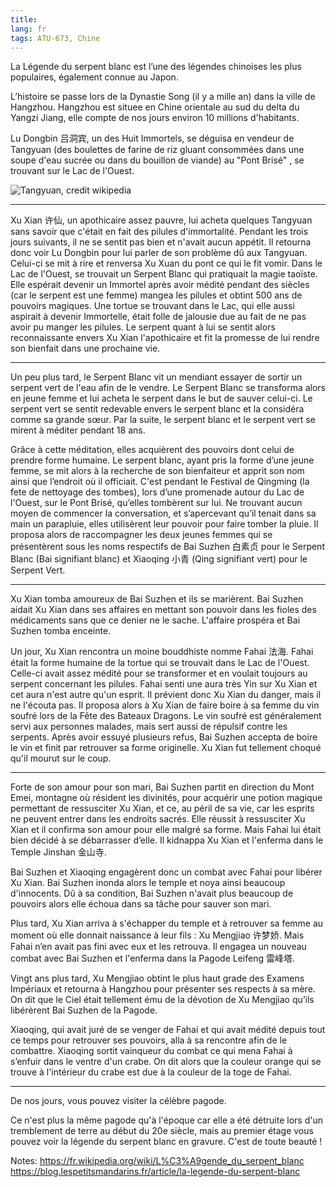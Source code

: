```yaml
---
title: 
lang: fr
tags: ATU-673, Chine
---
```


La Légende du serpent blanc est l’une des légendes chinoises les plus populaires, également connue au Japon.

L’histoire se passe lors de la Dynastie Song (il y a mille an) dans la ville de Hangzhou.
Hangzhou est situee en Chine orientale au sud du delta du Yangzi Jiang, elle compte de nos jours environ 10 millions d'habitants.

Lu Dongbin 吕洞宾, un des Huit Immortels, se déguisa en vendeur de Tangyuan (des boulettes de farine de riz gluant consommées dans une soupe d'eau sucrée ou dans du bouillon de viande) 
au "Pont Brisé" , se trouvant sur le Lac de l'Ouest. 

![Tangyuan, credit wikipedia](https://upload.wikimedia.org/wikipedia/commons/thumb/3/34/Pumpkin_tangyuan_%28%E6%B1%A4%E5%9C%86%29_with_red_bean_baste_and_black_sesame_fillings.jpg/420px-Pumpkin_tangyuan_%28%E6%B1%A4%E5%9C%86%29_with_red_bean_baste_and_black_sesame_fillings.jpg)

---

Xu Xian 许仙, un apothicaire assez pauvre, lui acheta quelques Tangyuan sans savoir que c'était en fait des pilules d'immortalité. 
Pendant les trois jours suivants, il ne se sentit pas bien et n'avait aucun appétit. 
Il retourna donc voir Lu Dongbin pour lui parler de son problème dû aux Tangyuan. Celui-ci se mit à rire et renversa Xu Xuan du pont ce qui le fit vomir.
Dans le Lac de l'Ouest, se trouvait un Serpent Blanc qui pratiquait la magie taoïste. 
Elle espérait devenir un Immortel après avoir médité pendant des siècles (car le serpent est une femme) mangea les pilules et obtint 500 ans de pouvoirs magiques. 
Une tortue se trouvant dans le Lac, qui elle aussi aspirait à devenir Immortelle, était folle de jalousie due au fait de ne pas avoir pu manger les pilules. 
Le serpent quant à lui se sentit alors reconnaissante envers Xu Xian l'apothicaire et fit la promesse de lui rendre son bienfait dans une prochaine vie. 

---

Un peu plus tard, le Serpent Blanc vit un mendiant essayer de sortir un serpent vert de l'eau afin de le vendre. 
Le Serpent Blanc se transforma alors en jeune femme et lui acheta le serpent dans le but de sauver celui-ci. 
Le serpent vert se sentit redevable envers le serpent blanc et la considéra comme sa grande sœur.
Par la suite, le serpent blanc et le serpent vert se mirent à méditer pendant 18 ans. 

Grâce à cette méditation, elles acquièrent des pouvoirs dont celui de prendre forme humaine.
Le serpent blanc, ayant pris la forme d’une jeune femme, se mit alors à la recherche de son bienfaiteur et apprit son nom ainsi que l’endroit où il officiait.
C'est pendant le Festival de Qingming (la fete de nettoyage des tombes), lors d’une promenade autour du Lac de l'Ouest, sur le Pont Brisé, qu’elles tombèrent sur lui. 
Ne trouvant aucun moyen de commencer la conversation, et s’apercevant qu’il tenait dans sa main un parapluie, elles utilisèrent leur pouvoir pour faire tomber la pluie.
Il proposa alors de raccompagner les deux jeunes femmes qui se présentèrent sous les noms respectifs de Bai Suzhen 白素贞 pour le Serpent Blanc (Bai signifiant blanc) 
et Xiaoqing 小青 (Qing signifiant vert) pour le Serpent Vert.

---

Xu Xian tomba amoureux de Bai Suzhen et ils se marièrent. 
Bai Suzhen aidait Xu Xian dans ses affaires en mettant son pouvoir dans les fioles des médicaments sans que ce denier ne le sache. 
L'affaire prospéra et Bai Suzhen tomba enceinte.

Un jour, Xu Xian rencontra un moine bouddhiste nomme Fahai 法海. 
Fahai était la forme humaine de la tortue qui se trouvait dans le Lac de l'Ouest. 
Celle-ci avait assez médité pour se transformer et en voulait toujours au serpent concernant les pilules. 
Fahai senti une aura très Yin sur Xu Xian et cet aura n'est autre qu'un esprit. 
Il prévient donc Xu Xian du danger, mais il ne l'écouta pas. Il proposa alors à Xu Xian de faire boire à sa femme du vin soufré lors de la Fête des Bateaux Dragons. 
Le vin soufré est généralement servi aux personnes malades, mais sert aussi de répulsif contre les serpents. 
Après avoir essuyé plusieurs refus, Bai Suzhen accepta de boire le vin et finit par retrouver sa forme originelle. Xu Xian fut tellement choqué qu'il mourut sur le coup.

---

Forte de son amour pour son mari, Bai Suzhen partit en direction du Mont Emei, montagne où résident les divinités, 
pour acquérir une potion magique permettant de ressusciter Xu Xian, et ce, au péril de sa vie, car les esprits ne peuvent entrer dans les endroits sacrés. 
Elle réussit à ressusciter Xu Xian et il confirma son amour pour elle malgré sa forme. Mais Fahai lui était bien décidé à se débarrasser d’elle. 
Il kidnappa Xu Xian et l'enferma dans le Temple Jinshan 金山寺. 

Bai Suzhen et Xiaoqing engagèrent donc un combat avec Fahai pour libérer Xu Xian. Bai Suzhen inonda alors le temple et noya ainsi beaucoup d'innocents. 
Dû à sa condition, Bai Suzhen n'avait plus beaucoup de pouvoirs alors elle échoua dans sa tâche pour sauver son mari. 

Plus tard, Xu Xian arriva à s'échapper du temple et à retrouver sa femme au moment où elle donnait naissance à leur fils : Xu Mengjiao 许梦娇. 
Mais Fahai n’en avait pas fini avec eux et les retrouva. Il engagea un nouveau combat avec Bai Suzhen et l'enferma dans la Pagode Leifeng 雷峰塔.

Vingt ans plus tard, Xu Mengjiao obtint le plus haut grade des Examens Impériaux et retourna à Hangzhou pour présenter ses respects à sa mère. 
On dit que le Ciel était tellement ému de la dévotion de Xu Mengjiao qu’ils libérèrent Bai Suzhen de la Pagode. 

Xiaoqing, qui avait juré de se venger de Fahai et qui avait médité depuis tout ce temps pour retrouver ses pouvoirs, alla à sa rencontre afin de le combattre. 
Xiaoqing sortit vainqueur du combat ce qui mena Fahai à s’enfuir dans le ventre d'un crabe. 
On dit alors que la couleur orange qui se trouve à l'intérieur du crabe est due à la couleur de la toge de Fahai.

---

De nos jours, vous pouvez visiter la célèbre pagode. 

Ce n'est plus la même pagode qu'à l'époque car elle a été détruite lors d'un tremblement de terre au début du 20e siècle, mais au premier étage vous pouvez voir la légende du serpent blanc en gravure.
C'est de toute beauté ! 

Notes:
https://fr.wikipedia.org/wiki/L%C3%A9gende_du_serpent_blanc
https://blog.lespetitsmandarins.fr/article/la-legende-du-serpent-blanc
